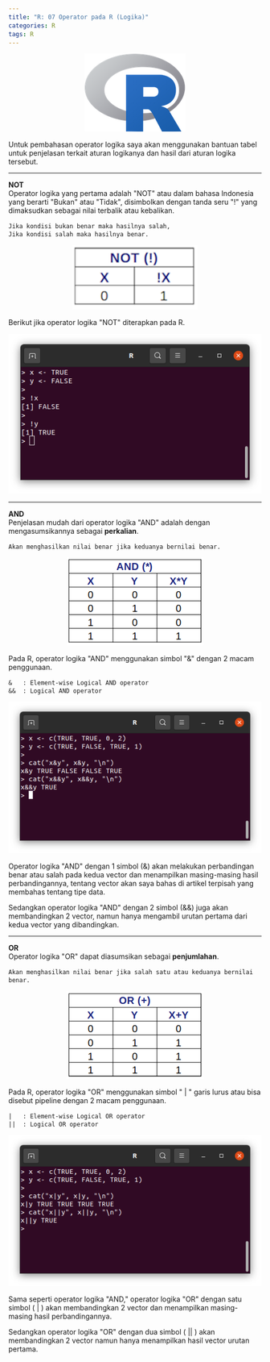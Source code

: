 ```yaml
---
title: "R: 07 Operator pada R (Logika)"
categories: R
tags: R
---
```

<p align="center">
  <img src="/assets/images/r-proglang/r-logo.png" alt="Logo R" title="Logo R" class="logo-topic" />
</p>

Untuk pembahasan operator logika saya akan menggunakan bantuan tabel untuk penjelasan terkait aturan logikanya dan hasil dari aturan logika tersebut.  

----

**NOT**  
Operator logika yang pertama adalah "NOT" atau dalam bahasa Indonesia yang berarti "Bukan" atau "Tidak", disimbolkan dengan tanda seru "!" yang dimaksudkan sebagai nilai terbalik atau kebalikan.  

    Jika kondisi bukan benar maka hasilnya salah, 
    Jika kondisi salah maka hasilnya benar.

<p align="center">
  <img src="/assets/images/r-proglang/r-07-not.png" alt="Konsep operator NOT pada R" title="Konsep operator NOT pada R" />
</p>

Berikut jika operator logika "NOT" diterapkan pada R.

<p align="center">
  <img src="/assets/images/r-proglang/r-07-not-implement.png" alt="Implementasi operator NOT pada R" title="Implementasi operator NOT pada R" />
</p>

----

**AND**  
Penjelasan mudah dari operator logika "AND" adalah dengan mengasumsikannya sebagai **perkalian**.  

    Akan menghasilkan nilai benar jika keduanya bernilai benar.

<p align="center">
  <img src="/assets/images/r-proglang/r-07-and.png" alt="Konsep operator AND pada R" title="Konsep operator AND pada R" />
</p>

Pada R, operator logika "AND" menggunakan simbol "&" dengan 2 macam penggunaan.

    &   : Element-wise Logical AND operator
    &&  : Logical AND operator

<p align="center">
  <img src="/assets/images/r-proglang/r-07-and-implement.png" alt="Implementasi operator AND pada R" title="Implementasi operator AND pada R" />
</p>

Operator logika "AND" dengan 1 simbol (&) akan melakukan perbandingan benar atau salah pada kedua vector dan menampilkan masing-masing hasil perbandingannya, tentang vector akan saya bahas di artikel terpisah yang membahas tentang tipe data.  

Sedangkan operator logika "AND" dengan 2 simbol (&&) juga akan membandingkan 2 vector, namun hanya mengambil urutan pertama dari kedua vector yang dibandingkan.  

----

**OR**  
Operator logika "OR" dapat diasumsikan sebagai **penjumlahan**.

    Akan menghasilkan nilai benar jika salah satu atau keduanya bernilai benar.

<p align="center">
  <img src="/assets/images/r-proglang/r-07-or.png" alt="Konsep operator OR pada R" title="Konsep operator OR pada R" />
</p>

Pada R, operator logika "OR" menggunakan simbol " \| " garis lurus atau bisa disebut pipeline dengan 2 macam penggunaan.  

    |   : Element-wise Logical OR operator
    ||  : Logical OR operator

<p align="center">
  <img src="/assets/images/r-proglang/r-07-or-implement.png" alt="Implementasi operator OR pada R" title="Implementasi operator OR pada R" />
</p>

Sama seperti operator logika "AND," operator logika "OR" dengan satu simbol ( \| ) akan membandingkan 2 vector dan menampilkan masing-masing hasil perbandingannya.  

Sedangkan operator logika "OR" dengan dua simbol ( \|\| ) akan membandingkan 2 vector namun hanya menampilkan hasil vector urutan pertama.  